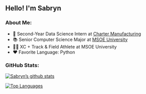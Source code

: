 ## Hello! I'm Sabryn

### About Me:
- 💼 Second-Year Data Science Intern at [Charter Manufacturing](https://www.chartermfg.com/)
- 📚 Senior Computer Science Major at [MSOE University](https://www.msoe.edu/)
- 🏃‍♀️ XC + Track & Field Athlete at MSOE University
- ❤️ Favorite Language: Python

### GitHub Stats:
[![Sabryn’s github stats](https://github-readme-stats-nine-teal-48.vercel.app/api?username=sabrynbley&show_icons=true&theme=tokyonight&rank_icon=github&include_all_commits=true&layout=demo)](https://github.com/sabrynbley)

[![Top Languages](https://github-readme-stats-nine-teal-48.vercel.app/api/top-langs/?username=sabrynbley&layout=compact&theme=tokyonight&langs_count=18)](https://github.com/sabrynbley)

